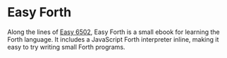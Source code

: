 # Easy Forth

Along the lines of [Easy 6502](http://skilldrick.github.io/easy6502/), Easy
Forth is a small ebook for learning the Forth language. It includes a
JavaScript Forth interpreter inline, making it easy to try writing small Forth
programs.
